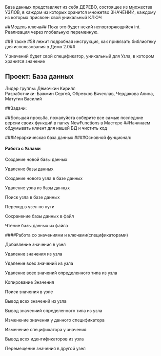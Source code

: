 
База данных представляет из себя ДЕРЕВО, состоящее из множества УЗЛОВ, в каждом из которых хранится множетво ЗНАЧЕНИЙ, каждому из которых присвоен свой уникальный КЛЮЧ

##Модель ключа##
Пока это будет некий неповторяющийся int.
Реализация через глобальную переменную.

##В таске #58 лежит подробная инструкция, как привязать библиотеку для использования в Демо 2.0##

У значений будет свой спецификатор, уникальный для Узла, в котором хранится значение

## Проект: База данных
Лидер группы: Дёмочкин Кирилл  
Разработчики: Бажмин Сергей, Обрезков Вячеслав, Чердакова Алина, Матутин Василий  

##Задачи:  

##Большая просьба, пожалуйста соберите все самые последние версии своих функций в папку NewFunctions в Мастере
##Начинаем обдумывать клиент для нашей БД и чистить код

 
###Иерархическая база данных 
####Основной фунционал:  
#### Работа с Узлами

Создание новой базы данных  

Удаление базы данных  

Создание нового узла в базе данных  

Удаление узла из базы данных  

Поиск узла в базе данных  

Переход в узел по пути

Сохранение базы данных в файл

Чтение базы данных из файла

####Работа со значениями и ключами(спецификаторами)

Добавление значения в узел

Удаление значения из узла

Удаление всех значений из узла

Удаление всех значений определенного типа из узла

Копирование Значения

Поиск значения в узле

Вывод всех значений из узла

Вывод значениий определенного типа из узла

Изменение значения у данного спецификатора

Изменение спецификатора у значения

Вывод всех идентификаторов из узла

Перемещение значения в другой узел
